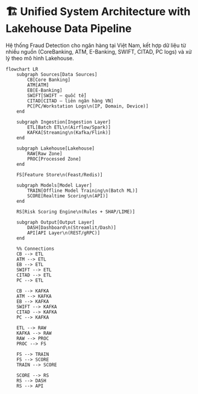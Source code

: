 # 🏗️ Unified System Architecture with Lakehouse Data Pipeline

Hệ thống Fraud Detection cho ngân hàng tại Việt Nam, kết hợp dữ liệu từ nhiều nguồn (CoreBanking, ATM, E-Banking, SWIFT, CITAD, PC logs) và xử lý theo mô hình Lakehouse.

```mermaid
flowchart LR
    subgraph Sources[Data Sources]
        CB[Core Banking]
        ATM[ATM]
        EB[E-Banking]
        SWIFT[SWIFT – quốc tế]
        CITAD[CITAD – liên ngân hàng VN]
        PC[PC/Workstation Logs\n(IP, Domain, Device)]
    end

    subgraph Ingestion[Ingestion Layer]
        ETL[Batch ETL\n(Airflow/Spark)]
        KAFKA[Streaming\n(Kafka/Flink)]
    end

    subgraph Lakehouse[Lakehouse]
        RAW[Raw Zone]
        PROC[Processed Zone]
    end

    FS[Feature Store\n(Feast/Redis)]

    subgraph Models[Model Layer]
        TRAIN[Offline Model Training\n(Batch ML)]
        SCORE[Realtime Scoring\n(API)]
    end

    RS[Risk Scoring Engine\n(Rules + SHAP/LIME)]

    subgraph Output[Output Layer]
        DASH[Dashboard\n(Streamlit/Dash)]
        API[API Layer\n(REST/gRPC)]
    end

    %% Connections
    CB --> ETL
    ATM --> ETL
    EB --> ETL
    SWIFT --> ETL
    CITAD --> ETL
    PC --> ETL

    CB --> KAFKA
    ATM --> KAFKA
    EB --> KAFKA
    SWIFT --> KAFKA
    CITAD --> KAFKA
    PC --> KAFKA

    ETL --> RAW
    KAFKA --> RAW
    RAW --> PROC
    PROC --> FS

    FS --> TRAIN
    FS --> SCORE
    TRAIN --> SCORE

    SCORE --> RS
    RS --> DASH
    RS --> API
